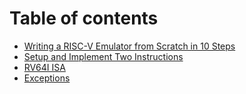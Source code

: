 # Table of contents

* [Writing a RISC-V Emulator from Scratch in 10 Steps](README.md)
* [Setup and Implement Two Instructions](setup-and-implement-two-instructions.md)
* [RV64I ISA](rv64i-isa.md)
* [Exceptions](exceptions.md)

